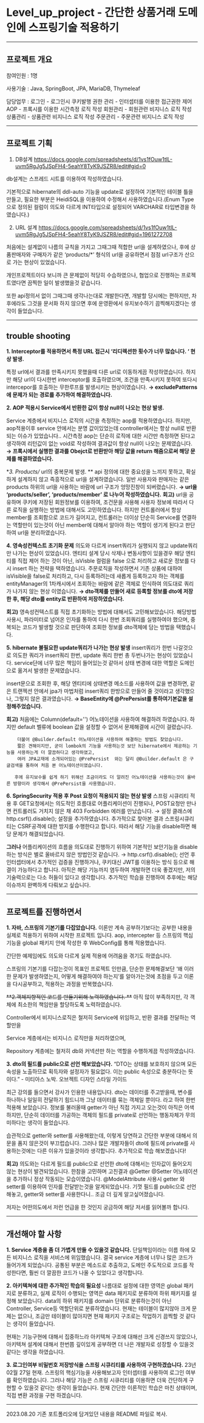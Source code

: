 # Level_up_project - 간단한 상품거래 도메인에 스프링기술 적용하기

---

## 프로젝트 개요
참여인원 : 1명

사용기술 : Java, SpringBoot, JPA, MariaDB, Thymeleaf

담당업무 :
  로그인 - 로그인시 쿠키발행
  권한 관리 - 인터셉터를 이용한 접근권한 제어
  AOP - 프록시를 이용한 시간측정 로직 작성
  회원관리 - 회원관련 비지니스 로직 작성
  상품관리 - 상품관련 비지니스 로직 작성
  주문관리 - 주문관련 비지니스 로직 작성

---
## 프로젝트 기획

1. DB설계
https://docs.google.com/spreadsheets/d/1vs1fOuw1tlL-uvm5RgJg5JSpFH4-5eahY8TyK9JSZR8/edit#gid=0

db설계는 스프레드 시트를 이용하여 작성하였습니다.

기본적으로 hibernate의 ddl-auto 기능을 update로 설정하여 기본적인 테이블 틀을 만들고, 필요한 부분은 HeidiSQL을 이용하여 수정해서 사용하였습니다.(Enum Type으로 정의된 컬럼이 의도와 다르게 INT타입으로 설정되어 VARCHAR로 타입변경을 하였습니다.)


2. URL 설계
https://docs.google.com/spreadsheets/d/1vs1fOuw1tlL-uvm5RgJg5JSpFH4-5eahY8TyK9JSZR8/edit#gid=1961272708

처음에는 설계없이 나름의 규칙을 가지고 그때그때 적합한 url을 설계하였으나, 후에 상품판매자와 구매자가 같은 ‘products/*’  형식의 url을 공유하면서 점점 url구조가 산으로 가는 현상이 있었습니다.

개인프로젝트이다 보니까 큰 문제없이 적당히 수습하였으나, 협업으로 진행하는 프로젝트였다면 끔찍한 일이 발생했을것 같습니다.

또한 api정의서 없이 그때그때 생각나는대로 개발한다면, 개발할 당시에는 편하지만, 차후에라도 그것을 문서화 하지 않으면 후에 운영환에서 유지보수하기 끔찍해지겠다는 생각이 들었습니다.

---

## trouble shooting

**1. Interceptor를 적용하면서 특정 URL 접근시 ‘리디렉션한 횟수가 너무 많습니다. ‘ 현상 발생.**

  특정 url에서 결과를 만족시키지 못했을때 다른 url로 이동하게끔 작성하였습니다.
  하지만 해당 url이 다시한번 interceptor를 호출하였으며, 조건을 만족시키지 못하여 또다시 intercepor를 호출하는 무한루프를 발생시키는 현상이였습니다.
  **→ excludePatterns에 문제가 되는 경로를 추가하여 해결하였습니다.**


**2. AOP 적용시 Service에서 반환한 값이 항상 null이 나오는 현상 발생.**

  Service 계층에서 비지니스 로직의 시간을 측정하는 aop를 적용하였습니다.
  하지만, aop적용이후 service 안에서는 분명 값이있었는데 controller에서는 항상 null로 반환되는 이슈가 있었습니다..
  시간측정 aop는 단순히 로직에 대한 시간만 측정하면 된다고 생각하여 리턴값이 없는 void로 작성하여 결과값이 항상 null이 나오는 문제였습니다.
  **→ 프록시에서 실행한 결과를 Obejct로 반환받아 해당 값을 return 해줌으로써 해당 문제를 해결하였습니다.**


**3. Products/* url의 중복문제 발생. **
  api 정의에 대한 중요성을 느끼지 못하고,  확실하게 설계하지 않고 즉흥적으로 url을 설계하였습니다.
  일반 사용자와 판매자는 같은 products 하위의 url을 사용하는 바람에 url 구조가 엉망진창이 되버렸습니다.
  **→ url을 ‘products/seller’, ‘products/member’ 로  나누어 작성하였습니다.**
  **회고)** url을 공유하며 쿠키에 저장된 회원정보를 이용하여,
  조건문을 사용해 사용자 정보에 따라서 다른 로직을 실행하는 방법에 대해서도 고민하였습니다.
  하지만 컨트롤러에서 항상 member를 조회함으로 코드가 길어지고,
  컨트롤러는 더이상 단순히 Service를 연결하는 역할만이 있는것이 아닌 member에 대해서 알아야 하는 역할이 생기게 된다고 판단하여 url을 분리하였습니다.


**4. 영속성컨텍스트 초기화 문제**
  의도와 다르게 insert쿼리가 실행되지 않고 update쿼리만 나가는 현상이 있었습니다.
  엔티티 설계 당시 삭제나 변동사항이 있을경우 해당 엔티티를 직접 제어 하는 것이 아닌, isVisble 컬럼을 false 으로 처리하고 새로운 정보를 다시 insert 하는 전략을 택하였습니다.
  주문로직을 작성하면서 기존 상품에 대하여 isVisible을 false로 처리하고, 다시 등록하려는데 새롭게 등록하고자 하는 객체를  entityManager의 1차캐시에서 조회하는 바람에 같은 객체로 인식하여 의도대로 쿼리가 나가지 않는 현상 이였습니다.
   **→ dto객체를 만들어 새로 등록할 정보를 dto에 저장한 후, 해당 dto를 entity로 반환하여 저장하였습니다.**

  **회고)** 영속성컨텍스트를 직접 초기화하는 방법에 대해서도 고민해보았습니다.
  해당방법 사용시, 파라미터로 넘어온 인자를 통하여 다시 한번 조회쿼리를 실행하여야 했으며,
  중복되는 코드가 발생할 것으로 판단하여 조회한 정보를 dto객체에 담는 방법을 택했습니다.


**5. hibernate 불필요한 update쿼리가 나가는 현상 발생**
  insert쿼리가 한번 나갈것으로 의도한 쿼리가 insert쿼리 한번, update 쿼리 한번 총 두번나가는 현상이 있었습니다.
  service단에 너무 많은 책임이 들어있는것 같아서 상태 변경에 대한 역할은 도메인으로 옮겨서 발생한 문제였습니다.
  
  insert문으로 조회한 후, 해당 엔티티에 상태변경 메소드를 사용하여 값을 변경하면, 같은 트랜젝션 안에서 jpa가 마법처럼 insert쿼리 한방으로 만들어 줄 것이라고 생각했으나, 그렇지 않은 결과였습니다.
 **→ BaseEntity에 @PrePersist를 통하여기본값을 설정해주었습니다.**

  **회고)** 처음에는 Column(default='') 어노테이션을 사용하여 해결하려 하였습니다.
하지만 default 벨류에 boolean 값을 설정할 수 없어서 문제해결에 시간이 걸렸습니다.

        더불어 @Builder.default 어노테이션을 사용하여 해결하는 방법도 찾았습니다.
        짧은 견해이지만, 굳이 lombok의 기능을 사용하는것 보단 hibernate에서 제공하는 기능을 사용하는게 더 깔끔하다고 생각하였고,
        여러 JPA교재에 소개되어있는 @PrePersist  와는 달리 @Builder.default 은 구글검색을 통하여 처음 본 어노테이션이였습니다.

       후에 유지보수를 쉽게 하기 위해선 조금이라도 더 알려진 어노테이션을 사용하는것이 올바른 방향이라 생각해서 @PrePersist을 사용했습니다.


**6. SpringSecurity 적용 후 Post 요청이 적용되지 않는 현상 발생**
  스프링 시큐리티 적용 후 GET요청에서는 의도적인 흐름대로 어플리케이션이 진행되나, POST요청만 만나면 컨트롤러도 거치지 않은 채 403 Forbidden 에러를 만났습니다.
  → 설정 클래스에 http.csrf().disable(); 설정을 추가하였습니다.
  추가적으로 찾아본 결과 스프링시큐리티는 CSRF공격에 대한 방지를 수행한다고 합니다.  따라서 해당 기능을 disable하면 해당 문제가 해결되었습니다.

  **그러나** 어플리케이션의 흐름을 의도대로 진행하기 위하여 기본적인 보안기능을 disable하는 방식은 별로 올바르지 않은 방법인것 같습니다.
  → http.csrf().disable(); 선언 후 인터셉터에서 추가적인 검증을 진행하거나, 쿠키대신 JWT를 이용하는 방식 등으로 해결이 가능하다고 합니다.
  아직은 해당 기능까지 염두하여 개발하면 더욱 좋겠지만, 저의 기술력으로는 다소 허들이 있다고 생각합니다.
  추가적인 학습을 진행하여  추후에는 해당 이슈까지 완벽하게 다뤄보고 싶습니다.
  
---

## 프로젝트를 진행하면서

**1. 자바, 스프링의 기본기를 다잡았습니다.** 
  이론만 계속 공부하기보다는 공부한 내용을 실제로 적용하기 위하여 시작한 프로젝트 입니다.
  aop, intercepter 등 스프링의 핵심기능을 global 패키지 안에 작성한 후 WebConfig를 통해 적용했습니다.

 간단한 예제임에도 의도와 다르게 실제 적용에 어려움을 겪기도 하였습니다.

 스프링의 기본기를 다잡는것이 목표인 프로젝트 인만큼, 단순한 문제해결보단 ‘왜 이러한 문제가 발생하였는지, 어떻게 해결하여야 하는지’를 알아가는것에 초점을 두고
 이론을 다시공부하고, 적용하는 과정을 반복했습니다.

~~**2.객체지향적인 코드를 만들기위해 노력하였습니다. **~~
아직 많이 부족하지만, 각 객체에 최소한의 책임만을 할당하도록 노력하였습니다.

 Controller에서 비지니스로직은 철저히 Service에 위임하고, 반환 결과를 전달하는 역할만을

 Service 계층에서는 비지니스 로직만을 처리하였으며,

 Repository 계층에는 철저히 db와 커넥션만 하는 역할을 수행하게끔 작성하였습니다.


**3. dto의 필드를 public으로 선언 해보았습니다.**
  “DTO는 상태를 보호하지 않으며 모든 속성을 노출하므로 획득자와 설정자가 필요없다. 이는 public 속성으로 충분하다는 뜻이다.” - 미티아스 노박. 오브젝트 디자인 스타일 가이드

최근 강의를 들으면서 강사가 인용한 내용입니다.
dto는 데이터를 주고받을때, 변수를 하나하나 일일히 전달하기 힘드니까 그냥 데이터를 묶는 객체일 뿐이다. 라고 하여 한번 적용해 보았습니다.
정보를 불러올때 getter가 아닌 직접 가지고 오는것이 아직은 어색하지만, 단순히 데이터를 가공하는 객체의 필드를 private로 선언하는 행동자체가 무의미하다는 생각이 들었습니다.

습관적으로 getter와 setter를 사용해왔는데, 이렇게 당연하고 간단한 부분에 대해서 의문을 품지 않은것이 부끄럽습니다.
그러나 많은 개발자들이 dto에 필드에 private를 사용하는것에는 다른 이유가 있을것이라 생각합니다. 추가적으로 학습 해보겠습니다!

**회고)** 의도와는 다르게 필드를 public으로 선언한 dto에 대해서는 인자값이 들어오지 않는 현상이 발견되었습니다.
한참을 고민하며 고친결과 @Getter @Setter 어노테이션을 추가하니 정상 작동되는 모습이였습니다.
@ModelAttribute 사용시 getter 와 setter를 이용하여 인자를 전달받는것을 알게되었습니다.
기껏 필드를 public으로 선언해놓고, getter와 setter를 사용한다니.. 조금 더 깊게 알고싶어졌습니다.

저자는 어떤의도에서 저런 언급을 한 것인지 궁금하여 해당 저서를 읽어볼까 합니다.


---

## 개선해야 할 사항

**1. Service 계층을 좀 더 가볍게 만들 수 있을것 같습니다.**
  단일책임이라는 이름 하에 모든 비지니스 로직을 서비스에 위임했습니다.
  결국 service 계층에 너무나 많은 코드가 들어가게 되었습니다.
  공통된 부분은 메소드로 추출하고, 도메인 주도적으로 코드를 작성한다면, 훨씬 더 깔끔한 코드가 나올 수 있었다고 생각합니다.

**2. 아키텍쳐에 대한 추가적인 학습의 필요성**
  나름대로 설정에 대한 영역은 global 패키지로 분류하고, 실제 로직이 수행되는 영역은 data 패키지로 분류하여 하위 패키지를 설정해 보았습니다.
  data의 하위 패키지를 domain 단위로 분류하는것이 아닌 Controller, Service등 역할단위로 분류하였습니다.
  현재는 테이블이 많지않아 크게 문제는 없으나, 조금만 테이블이 많아지면 현재 패키지 구조로는 작업하기 끔찍할 것 같다는 생각이 들었습니다.

  현재는 기능구현에 대해서 집중하느라 아키텍쳐 구조에 대해선 크게 신경쓰지 않았으나,
  아키텍쳐 설계에 대해서 한번쯤 깊이있게 공부하면 더 나은 개발자로 성장할 수 있을것 같다는 생각을 하였습니다.


**3. 로그인여부 비밀번호 저장방식을 스프링 시큐리티를 사용하여  구현하겠습니다.**
  23년 02월 27일 현재. 스프링의 핵심기능을 사용해보고자 인터셉터를 사용하여 로그인 여부를 확인하였습니다.
  그러나 해당 기능은 스프링 시큐리티를 이용하면 더욱 간단하게 구현할 수 있을것 같다는 생각이 들었습니다. 
  현재 간단한 이론적인 학습은 마친 상태이며, 직접 변환 과정을 구현 하겠습니다.

---
2023.08.20
기존 포트폴리오에 담겨있던 내용을 README 파일로 복사.
